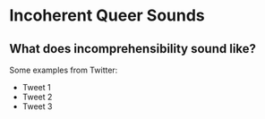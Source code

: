 <head>
    <meta charset="UTF-8">
    <link rel="stylesheet" href="main.css">
</head>
<body>
    <h1>Incoherent Queer Sounds</h1>
    <h2>What does incomprehensibility sound like?</h2>
    <p id="msg">Some examples from Twitter:</p>
    <ul>
        <li class="list">Tweet 1</li>
        <li class="list">Tweet 2</li>
        <li class="list">Tweet 3</li>
    </ul>
</body>
